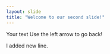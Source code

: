```yaml
---
layout: slide
title: "Welcome to our second slide!"
---
```

Your text
Use the left arrow to go back!

I added new line.
